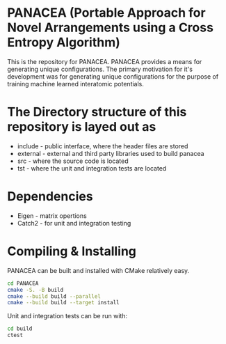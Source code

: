 
# PANACEA (Portable Approach for Novel Arrangements using a Cross Entropy Algorithm)

This is the repository for PANACEA. PANACEA provides a means for generating
unique configurations. The primary motivation for it's development was for
generating unique configurations for the purpose of training machine learned
interatomic potentials. 

# The Directory structure of this repository is layed out as

* include - public interface, where the header files are stored
* external - external and third party libraries used to build panacea
* src - where the source code is located
* tst - where the unit and integration tests are located

# Dependencies

* Eigen - matrix opertions
* Catch2 - for unit and integration testing

# Compiling & Installing

PANACEA can be built and installed with CMake relatively easy.

```bash
cd PANACEA
cmake -S. -B build
cmake --build build --parallel
cmake --build build --target install
```

Unit and integration tests can be run with:

```bash
cd build
ctest
```
